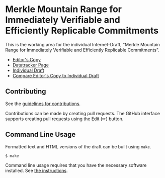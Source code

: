 # Merkle Mountain Range for Immediately Verifiable and Efficiently Replicable Commitments

This is the working area for the individual Internet-Draft, "Merkle Mountain Range for Immediately Verifiable and Efficiently Replicable Commitments".

* [Editor's Copy](https://datatrails.github.io/draft-bryce-cose-merkle-mountain-range-proofs/#go.draft-bryce-cose-merkle-mountain-range-proofs.html)
* [Datatracker Page](https://datatracker.ietf.org/doc/draft-bryce-cose-merkle-mountain-range-proofs)
* [Individual Draft](https://datatracker.ietf.org/doc/html/draft-bryce-cose-merkle-mountain-range-proofs)
* [Compare Editor's Copy to Individual Draft](https://datatrails.github.io/draft-bryce-cose-merkle-mountain-range-proofs/#go.draft-bryce-cose-merkle-mountain-range-proofs.diff)


## Contributing

See the
[guidelines for contributions](https://github.com/datatrails/draft-bryce-cose-merkle-mountain-range-proofs/blob/main/CONTRIBUTING.md).

Contributions can be made by creating pull requests.
The GitHub interface supports creating pull requests using the Edit (✏) button.


## Command Line Usage

Formatted text and HTML versions of the draft can be built using `make`.

```sh
$ make
```

Command line usage requires that you have the necessary software installed.  See
[the instructions](https://github.com/martinthomson/i-d-template/blob/main/doc/SETUP.md).

